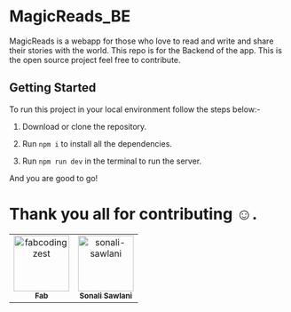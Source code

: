# MagicReads_BE

MagicReads is a webapp for those who love to read and write and share their stories with the world. This repo is for the Backend of the app.
This is the open source project feel free to contribute.

## Getting Started

To run this project in your local environment follow the steps below:-

1. Download or clone the repository.

2. Run `npm i` to install all the dependencies.

3. Run `npm run dev` in the terminal to run the server.

And you are good to go!

# Thank you all for contributing :relaxed:.

<!-- readme: contributors -start -->
<table>
    <tr>
        <td align="center">
            <a href="https://github.com/fabcodingzest">
                <img src="https://avatars1.githubusercontent.com/u/48706652?v=4" width="100;" alt="fabcodingzest"/>
                <br />
                <sub><b>Fab</b></sub>
            </a>
        </td>
        <td align="center">
            <a href="https://github.com/sonali-sawlani">
                <img src="https://avatars3.githubusercontent.com/u/26659421?v=4" width="100;" alt="sonali-sawlani"/>
                <br />
                <sub><b>Sonali Sawlani</b></sub>
            </a>
        </td>
    </tr>
</table>
<!-- readme: contributors -end -->
